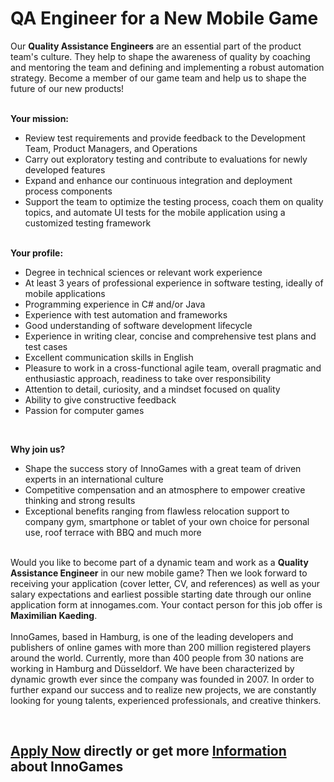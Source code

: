 <h1>QA Engineer for a New Mobile Game</h1>
<p>Our <strong>Quality Assistance Engineers</strong> are an essential part of the product team's culture. They help to shape the awareness of quality by coaching and mentoring the team and defining and implementing a robust automation strategy. Become a member of our game team and help us to shape the future of our new products!<br /><br /></p><p><strong>Your mission:</strong>&nbsp;</p><ul><li>Review test requirements and provide feedback to the&nbsp;Development Team, Product Managers, and Operations</li><li>Carry out exploratory testing and contribute to evaluations for newly developed features</li><li>Expand and enhance our continuous integration and deployment process components</li><li>Support the team to optimize the testing process, coach them on quality topics, and automate UI tests for the mobile application using a customized testing framework</li></ul><p><strong><br />Your profile:</strong>&nbsp;</p><ul><li>Degree&nbsp;in technical sciences or relevant work experience</li><li>At least 3 years of professional experience in software testing, ideally of mobile applications</li><li>Programming experience in C# and/or Java</li><li>Experience with test automation and frameworks</li><li>Good understanding of software development lifecycle</li><li>Experience in writing clear, concise and comprehensive test plans and test cases</li><li>Excellent communication skills in English</li><li>Pleasure to work in a cross-functional agile team, overall pragmatic and enthusiastic approach, readiness to take over responsibility</li><li>Attention to detail, curiosity, and a mindset focused on quality</li><li>Ability to give constructive feedback</li><li>Passion for computer games</li></ul><br /><p><strong>Why join us?&nbsp;</strong></p><ul><li>Shape the success story of InnoGames with a great team of driven experts in an international culture</li><li>Competitive compensation and an atmosphere to empower creative thinking and strong results</li><li>Exceptional benefits ranging from flawless relocation support to company gym, smartphone or tablet of your own choice for personal use, roof terrace with BBQ and much more</li></ul><p><br />Would you like to become part of a dynamic team and work as a <strong>Quality Assistance Engineer</strong>&nbsp;in our new mobile game? Then we look forward to receiving your application (cover letter, CV, and references) as well as your salary expectations and earliest possible starting date through our online application form at innogames.com. Your contact person for this job offer is <strong>Maximilian Kaeding</strong>.<br /> <br />InnoGames, based in Hamburg, is one of the leading developers and publishers of online games with more than 200 million registered players around the world. Currently, more than 400 people from 30 nations are working in Hamburg and D&uuml;sseldorf. We have been characterized by dynamic growth ever since the company was founded in 2007. In order to further expand our success and to realize new projects, we are constantly looking for young talents, experienced professionals, and creative thinkers.</p><p>&nbsp;</p>

<h2><a href="https://jobs.jobvite.com/careers/innogames/job//oR076fwO/apply?__jvst=Job+Board&__jvsd=github_jobs_repo">Apply Now</a> directly or get more <a href="https://www.innogames.com/career/detail/job/qa-engineer-for-a-new-mobile-game/?s=github_jobs_repo">Information</a> about InnoGames</h2>